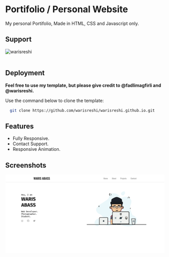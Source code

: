 
# Portifolio / Personal Website

My personal Portifolio, Made in HTML, CSS and Javascript only. 

## Support

<p><a href="https://www.buymeacoffee.com/warisreshi"> <img align="left" src="https://cdn.buymeacoffee.com/buttons/v2/default-yellow.png" height="60" width="250" alt="warisreshi" /></a></p><br><br>

## Deployment

**Feel free to use my template, but please give credit to @fadlimagfirli and @warisreshi.** 

Use the command below to clone the template:
```bash
  git clone https://github.com/warisreshi/warisreshi.github.io.git
```


## Features

- Fully Responsive.
- Contact Support.
- Responsive Animation.


## Screenshots

![Home Page](./screenshots/project1.png)
